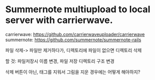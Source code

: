 # Summernote multiupload to local server with carrierwave.

carrierwave: https://github.com/carrierwaveuploader/carrierwave
summernote: https://github.com/summernote/summernote-rails

파일 삭제-> 파일만 제거하다가, 디렉토리에 파일이 없으면 디렉토리 삭제

할 것: 파일저장시 이름 변경, 파일 저장 디렉토리 구조 변경

삭제 버튼이 아닌, 태그를 지워서 그림을 지운 경우에는
어떻게 해야하지?
